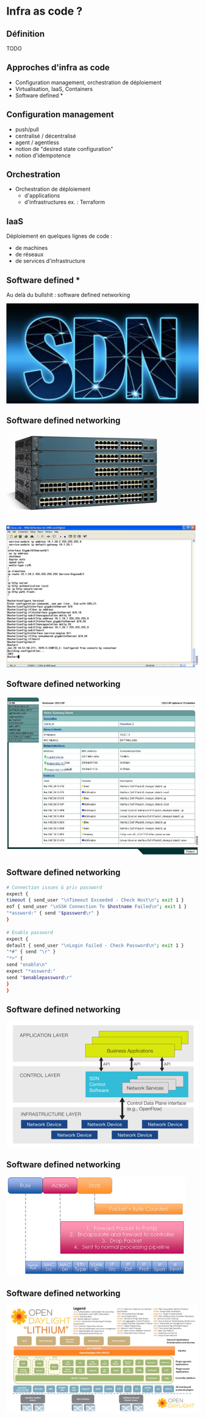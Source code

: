# Infra as code ?

<!-- .slide: class="page-title" -->




## Définition

TODO



## Approches d'infra as code

- Configuration management, orchestration de déploiement
- Virtualisation, IaaS, Containers
- Software defined \*



## Configuration management

- push/pull
- centralisé / décentralisé
- agent / agentless
- notion de "desired state configuration"
- notion d'idempotence



## Orchestration

- Orchestration de déploiement
  - d'applications
  - d'infrastructures
ex. : Terraform



## IaaS

Déploiement en quelques lignes de code :
 - de machines
 - de réseaux
 - de services d'infrastructure



## Software defined *

Au delà du bullshit : software defined networking

![SDN](ressources/SDN.jpg)



## Software defined networking

![Cisco](ressources/cisco.jpg)

![Cisco CLI](ressources/cisco-cli.jpg)




## Software defined networking

![Cisco web](ressources/cisco-web.jpg)




## Software defined networking

```bash
# Connection issues & priv password
expect {
timeout { send_user "\nTimeout Exceeded - Check Host\n"; exit 1 }
eof { send_user "\nSSH Connection To $hostname Failed\n"; exit 1 }
"*assword:" { send "$password\r" }
}

# Enable password
expect {
default { send_user "\nLogin Failed - Check Password\n"; exit 1 }
"*#" { send "\r" }
"*>" {
send "enable\n"
expect "*assword:"
send "$enablepassword\r"
}
}
```



## Software defined networking

![SDN Architecture](ressources/sdn-architecture.png)



## Software defined networking

![OpenFlow](ressources/openflow.jpg)




## Software defined networking

![ODL](ressources/opendaylight.jpg)




<!-- .slide: class="page-demo" -->
